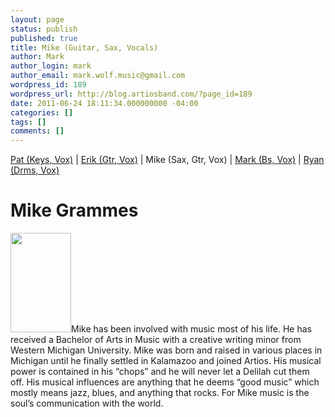 ```yaml
---
layout: page
status: publish
published: true
title: Mike (Guitar, Sax, Vocals)
author: Mark
author_login: mark
author_email: mark.wolf.music@gmail.com
wordpress_id: 189
wordpress_url: http://blog.artiosband.com/?page_id=189
date: 2011-06-24 18:11:34.000000000 -04:00
categories: []
tags: []
comments: []
---
```

<a title="Patrick (Keys, Vocals )" href="http://artiosband.com/?page_id=155">Pat (Keys, Vox)</a> | <a title="Erik (Guitar, Vocals)" href="http://artiosband.com/?page_id=169">Erik (Gtr, Vox)</a> | Mike (Sax, Gtr, Vox) | <a title="Mark (Bass, Vocals)" href="http://artiosband.com/?page_id=193">Mark (Bs, Vox)</a> | <a title="Ryan (Drums, Vocals)" href="http://artiosband.com/?page_id=198">Ryan (Drms, Vox)</a>
<h1>Mike Grammes</h1>
<strong></strong><img class="alignleft size-full wp-image-308" title="Mike Grammes" src="http://artiosband.com/wp-content/uploads/2011/06/mike-scaled.jpg" alt="" width="97" height="159" />Mike has been involved with music most of his life. He has received a Bachelor of Arts in Music with a creative writing minor from Western Michigan University. Mike was born and raised in various places in Michigan until he finally settled in Kalamazoo and joined Artios. His musical power is contained in his “chops” and he will never let a Delilah cut them off. His musical influences are anything that he deems “good music” which mostly means jazz, blues, and anything that rocks. For Mike music is the soul’s communication with the world.
